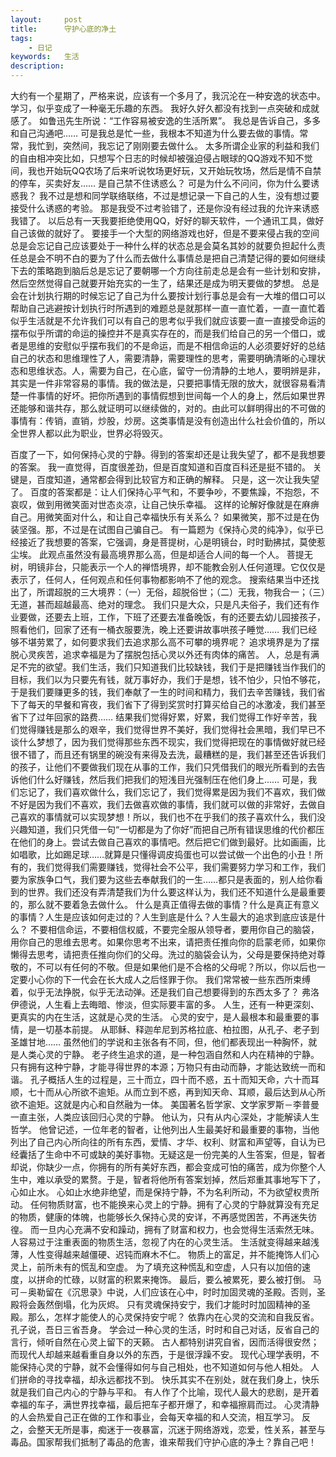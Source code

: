 ```yaml
---
layout: 	post
title: 		守护心底的净土
tags: 
	- 日记
keywords: 	生活
description: 	
---
```

大约有一个星期了，严格来说，应该有一个多月了，我沉沦在一种安逸的状态中。
学习，似乎变成了一种毫无乐趣的东西。
我好久好久都没有找到一点突破和成就感了。
如鲁迅先生所说：“工作容易被安逸的生活所累”。
我总是告诉自己，多多和自己沟通吧……
可是我总是忙一些，我根本不知道为什么要去做的事情。常常，我忙到，突然间，我忘记了刚刚要去做什么。
太多所谓企业家的利益和我们的自由相冲突比如，只想写个日志的时候却被强迫侵占眼球的QQ游戏不知不觉间，我也开始玩QQ农场了后来听说牧场更好玩，又开始玩牧场，然后是情不自禁的停车，买卖好友……
是自己禁不住诱惑么？
可是为什么不问问，你为什么要诱惑我？
我不过是想和同学联络联络，不过是想记录一下自己的人生，没有想过要接受什么诱惑的考验。
那是我受不过考验错了，还是你没有经过我的允许来诱惑我错了。
以后总有一天我要拒绝使用QQ，好好的聊天软件，一个通讯工具，做好自己该做的就好了。
要接手一个大型的网络游戏也好，但是不要来侵占我的空间总是会忘记自己应该要处于一种什么样的状态总是会莫名其妙的就要负担起什么责任总是会不明不白的要为了什么而去做什么事情总是把自己清楚记得的要如何继续下去的策略跑到脑后总是忘记了要朝哪一个方向往前走总是会有一些计划和安排，然后空然觉得自己就要开始充实的一生了，结果还是成为明天要做的梦想。
总是会在计划执行期的时候忘记了自己为什么要按计划行事总是会有一大堆的借口可以帮助自己逃避按计划执行时所遇到的难题总是就那样一直一直忙着，一直一直忙着似乎生活就是不允许我们可以有自己的思考似乎我们就应该要一直一直接受命运的摆布似乎所谓的命运的操控并不是真实存在的，而是我们给自己的另一个借口，或者是思维的安慰似乎摆布我们的不是命运，而是不相信命运的人必须要好好的总结自己的状态和思维理性了人，需要清静，需要理性的思考，需要明确清晰的心理状态和思维状态。人，需要为自己，在心底，留守一份清静的土地人，要明辨是非，其实是一件非常容易的事情。我的做法是，只要把事情无限的放大，就很容易看清楚一件事情的好坏。把你所遇到的事情假想到世间每一个人的身上，然后如果世界还能够和谐共存，那么就证明可以继续做的，对的。由此可以鲜明得出的不可做的事情有：传销，直销，炒股，炒房。这类事情是没有创造出什么社会价值的，所以全世界人都以此为职业，世界必将毁灭。

百度了一下，如何保持心灵的宁静。得到的答案却还是让我失望了，都不是我想要的答案。
我一直觉得，百度很差劲，但是百度知道和百度百科还是挺不错的。
关键是，百度知道，通常都会得到比较官方和正确的解释。
只是，这一次让我失望了。
百度的答案都是：让人们保持心平气和，不要争吵，不要焦躁，不抱怨，不哀叹，做到用微笑面对世态炎凉，让自己快乐幸福。
这样的论解好像就是在麻痹自己。用微笑面对什么，和让自己幸福快乐有关系么？
如果微笑，那不过是在伪装坚强。那，不过是在试图自己骗自己。
有一篇题为《保持心灵的纯净》，似乎已经接近了我想要的答案，它强调，身是菩提树，心是明镜台，时时勤拂拭，莫使惹尘埃。
此观点虽然没有最高境界那么高，但是却适合人间的每一个人。
菩提无树，明镜非台，只能表示一个人的禅悟境界，却不能教会别人任何道理。它仅仅是表示了，任何人，任何观点和任何事物都影响不了他的观念。
搜索结果当中还找出了，所谓超脱的三大境界：（一）无俗，超脱俗世；（二）无我，物我合一；（三）无道，甚而超越最高、绝对的理念。
我们只是大众，只是凡夫俗子，我们还有作业要做，还要去上班，工作，下班了还要去准备晚饭，有的还要去幼儿园接孩子，照看他们，回家了还有一桶衣服要洗，晚上还要讲故事哄孩子睡觉……
我们已经够不堪劳累了，如何要求我们去追求那么高不可攀的境界呢？
追求境界是为了摆脱心灵疾苦，追求幸福是为了摆脱包括心灵以外还有肉体的痛苦。
人，总是有满足不完的欲望。我们生活，我们只知道我们比较缺钱，我们于是把赚钱当作我们的目标，我们以为只要先有钱，就万事好办，我们于是想，钱不怕少，只怕不够花，于是我们要赚更多的钱，我们奉献了一生的时间和精力，我们去辛苦赚钱，我们省下了每天的早餐和宵夜，我们省下了得到奖赏时打算买给自己的冰激凌，我们甚至省下了过年回家的路费……
结果我们觉得好累，好累，我们觉得工作好辛苦，我们觉得赚钱是那么的艰辛，我们觉得世界不美好，我们觉得社会黑暗，我们早已不谈什么梦想了，因为我们觉得那些东西不现实，我们觉得把现在的事情做好就已经很不错了，而且还有锅里的碗没有来得及去洗，最糟糕的是，我们甚至还告诉我们的孩子，让他们不要做我们现在从事的工作，我们只凭借我们的眼光所看到的去告诉他们什么好赚钱，然后我们把我们的短浅目光强制压在他们身上……
可是，我们忘记了，我们喜欢做什么，我们忘记了，我们觉得累是因为我们不喜欢，我们做不好是因为我们不喜欢，我们去做喜欢做的事情，我们就可以做的非常好，去做自己喜欢的事情就可以实现梦想！所以，我们也不在乎我们的孩子喜欢什么，我们没兴趣知道，我们只凭借一句“一切都是为了你好”而把自己所有错误思维的代价都压在他们的身上。尝试去做自己喜欢的事情吧。然后把它们做到最好。比如画画，比如唱歌，比如踢足球……就算是只懂得调皮捣蛋也可以尝试做一个出色的小丑！所有的，我们觉得我们需要赚钱，觉得社会不公平，我们需要努力学习和工作，我们要为家族争口气，我们要为这些去奉献我们的一生……都只是表面的，别人给你看到的世界。我们还没有弄清楚我们为什么要这样认为，我们还不知道什么是最重要的，那么就不要着急去做什么。
什么是真正值得去做的事情？什么是真正有意义的事情？人生是应该如何走过的？人生到底是什么？人生最大的追求到底应该是什么？
不要相信命运，不要相信权威，不要完全服从领导者，要用你自己的脑袋，用你自己的思维去思考。如果你思考不出来，请把责任推向你的启蒙老师，如果你懒得去思考，请把责任推向你们的父母。洗过的脑袋会认为，父母是要保持绝对尊敬的，不可以有任何的不敬。但是如果他们是不合格的父母呢？所以，你以后也一定要小心你的下一代会在长大成人之后怪罪于你。
我们常常被一些东西所束缚着，似乎无法挣脱，似乎无法动弹。还是我们自己想要得到的东西太多了？
弗洛伊德说，人生看上去晦暗、惨淡，但实际要丰富的多。
人生，还有一种更深刻、更真实的内在生活，这就是心灵的生活。
心灵的安宁，是人最根本和最重要的事情，是一切基本前提。
从耶稣、释迦牟尼到苏格拉底、柏拉图，从孔子、老子到圣雄甘地……
虽然他们的学说和主张各有不同，但，他们都表现出一种胸怀，就是人类心灵的宁静。
老子终生追求的道，是一种包涵自然和人内在精神的宁静。只有拥有这种宁静，才能寻得世界的本源；万物只有由动而静，才能达致统一而和谐。
孔子概括人生的过程是，三十而立，四十而不惑，五十而知天命，六十而耳顺，七十而从心所欲不逾矩。从而立到不惑，再到知天命、耳顺，最后达到从心所欲不逾矩。这就是内心和自然融为一体。
美国著名哲学家、文学家罗斯－李普曼一直主张，人类应该回归心灵的宁静。
他认为，只有从内心深处，才能解读人生哲学。
他曾记述，一位年老的智者，让他列出人生最美好和最重要的事物，当他列出了自己内心所向往的所有东西，爱情、才华、权利、财富和声望等，自认为已经囊括了生命中不可或缺的美好事物。无疑这是一份完美的人生答案，但是，智者却说，你缺少一点，你拥有的所有美好东西，都会变成可怕的痛苦，成为你整个人生中，难以承受的累赘。于是，智者将他所有答案划掉，然后郑重其事地写下了，心如止水。
心如止水绝非绝望，而是保持宁静，不为名利所动，不为欲望权贵所动。
任何物质财富，也不能换来心灵上的宁静。拥有了心灵的宁静就算没有充足的物质，健康的体魄，也能够长久保持心灵的安详，不再感觉困苦，不再迷失彷徨。
而一旦内心充满不安和躁动，拥有了财富和权力，也会觉得生活索然无味。
人容易过于注重表面的物质生活，忽视了内在的心灵生活。
生活就变得越来越浅薄，人性变得越来越僵硬、迟钝而麻木不仁。
物质上的富足，并不能掩饰人们心灵上，前所未有的慌乱和空虚。
为了填充这种慌乱和空虚，人只有以加倍的速度，以拼命的忙碌，以财富的积累来掩饰。
最后，要么被累死，要么被打倒。
马可－奥勒留在《沉思录》中说，人们应该在心中，时时加固灵魂的圣殿。否则，圣殿将会轰然倒塌，化为灰烬。
只有灵魂保持安宁，我们才能时时加固精神的圣殿。那么，怎样才能使人的心灵保持安宁呢？
依靠内在心灵的交流和自我反省。孔子说，吾日三省吾身。
学会过一种心灵的生活，时时和自己对话，反省自己的言行，倾听自然在心灵上留下的天籁。
古人都特别讲究自省，因而活得很安然；而现代人却越来越看重自身以外的东西，于是很浮躁不安。
现代心理学表明，不能保持心灵的宁静，就不会懂得如何与自己相处，也不知道如何与他人相处。
人们拼命的寻找幸福，却永远都找不到。
快乐其实不在别处，就在我们身上，快乐就是我们自己内心的宁静与平和。
有人作了个比喻，现代人最大的悲剧，是开着幸福的车子，满世界找幸福，最后把车子都开爆了，和幸福擦肩而过。
心灵清静的人会热爱自己正在做的工作和事业，会每天幸福的和人交流，相互学习。
反之，会整天无所是事，痴迷于一夜暴富，沉迷于网络游戏，恋爱，性关系，甚至与毒品。国家帮我们抵制了毒品的危害，谁来帮我们守护心底的净土？靠自己吧！